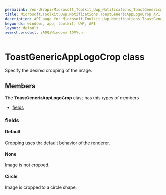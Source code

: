```yaml
---
permalink: /en-US/api/Microsoft_Toolkit_Uwp_Notifications_ToastGenericAppLogoCrop.htm
title: Microsoft.Toolkit.Uwp.Notifications.ToastGenericAppLogoCrop API 
description: API page for Microsoft.Toolkit.Uwp.Notifications.ToastGenericAppLogoCrop
keywords: windows, app, toolkit, UWP, API
layout: default
search.product: eADQiWindows 10XVcnh
---
```



# ToastGenericAppLogoCrop class

Specify the desired cropping of the image.

## Members

The **ToastGenericAppLogoCrop** class has this types of members

* [fields](#fields)

### fields

#### Default

Cropping uses the default behavior of the renderer.

#### None

Image is not cropped.

#### Circle

Image is cropped to a circle shape.
